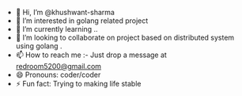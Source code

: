 - 👋 Hi, I’m @khushwant-sharma
- 👀 I’m interested in golang related project
- 🌱 I’m currently learning ..
- 💞️ I’m looking to collaborate on project based on distributed system using golang . 
- 📫 How to reach me :- Just drop a message at redroom5200@gmail.com
- 😄 Pronouns: coder/coder
- ⚡ Fun fact: Trying to making life stable

<!---
khushwant-sharma/khushwant-sharma is a ✨ special ✨ repository because its `README.md` (this file) appears on your GitHub profile.
You can click the Preview link to take a look at your changes.
--->
